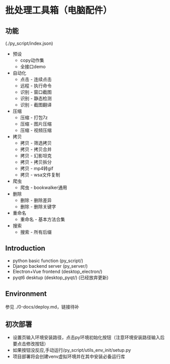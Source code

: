 # 批处理工具箱（电脑配件）


## 功能
(./py_script/index.json)
- 预设
  - copy动作集
  - 全接口demo
- 自动化
  - 点击 - 连续点击
  - 远程 - 执行命令
  - 识别 - 窗口截图
  - 识别 - 静态检测
  - 识别 - 截图翻译
- 压缩
  - 压缩 - 打包7z
  - 压缩 - 图片压缩
  - 压缩 - 视频压缩
- 拷贝
  - 拷贝 - 筛选拷贝
  - 拷贝 - 拷贝合并
  - 拷贝 - 幻影坦克
  - 拷贝 - 拷贝拆分
  - 拷贝 - mp4转gif
  - 拷贝 - wsa文件复制
- 爬虫
  - 爬虫 - bookwalker通用
- 删除
  - 删除 - 删除差异
  - 删除 - 删除关键字
- 重命名
  - 重命名 - 基本方法合集
- 搜索
  - 搜索 - 所有后缀

## Introduction
- python basic function (py_script/)
- Django backend server (py_server/)
- Electron+Vue frontend (desktop_electron/)
- pyqt6 desktup (desktop_pyqt/) (已经放弃更新)

## Environment
参见 ./0-docs/deploy.md，链接待补


## 初次部署
- 设置页输入环境安装路径，点击py环境初始化按钮（注意环境安装路径输入后要点击修改按钮）
- 如果按钮没反应,手动运行/py_script/utils_env_init/setup.py
- 项目部署将会创建venv虚拟环境并在其中安装必备运行库








